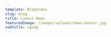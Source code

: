 ```yaml
---
template: BlogIndex
slug: blog
title: Latest News
featuredImage: /images/uploads/news-banner.jpg
subtitle: sgsdg
---
```



